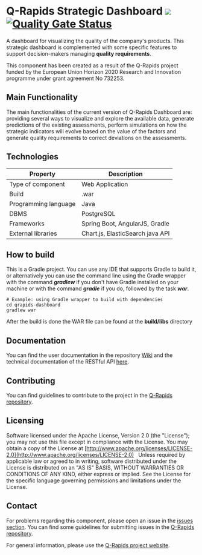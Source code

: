 # Q-Rapids Strategic Dashboard ![](https://img.shields.io/badge/License-Apache2.0-blue.svg) [![Quality Gate Status](https://sonarcloud.io/api/project_badges/measure?project=q-rapids_qrapids-dashboard&metric=alert_status)](https://sonarcloud.io/dashboard?id=q-rapids_qrapids-dashboard)
A dashboard for visualizing the quality of the company's products. This strategic dashboard is complemented with some specific features to support decision-makers managing **quality requirements**.

This component has been created as a result of the Q-Rapids project funded by the European Union Horizon 2020 Research and Innovation programme under grant agreement No 732253.

## Main Functionality
The main functionalities of the current version of Q-Rapids Dashboard are: providing several ways to visualize and explore the available data, generate predictions of the existing assessments, perform simulations on how the strategic indicators will evolve based on the value of the factors and generate quality requirements to correct deviations on the assessments.

## Technologies
|Property|Description|
| -------------------- | --------------------------------|
| Type of component    | Web Application                 |
| Build                | .war                            |
| Programming language | Java                            |
| DBMS                 | PostgreSQL                       |
| Frameworks           | Spring Boot, AngularJS, Gradle  |
| External libraries   | Chart.js, ElasticSearch java API|

## How to build
This is a Gradle project. You can use any IDE that supports Gradle to build it, or alternatively you can use the command line using the Gradle wrapper with the command *__gradlew__* if you don't have Gradle installed on your machine or with the command *__gradle__* if you do, followed by the task *__war__*.

```
# Example: using Gradle wrapper to build with dependencies
cd qrapids-dashboard
gradlew war
```
After the build is done the WAR file can be found at the __build/libs__ directory

## Documentation

You can find the user documentation in the repository [Wiki](https://github.com/q-rapids/qrapids-dashboard/wiki) and the technical documentation of the RESTful API [here](https://q-rapids.github.io/qrapids-dashboard).

## Contributing

You can find guidelines to contribute to the project in the [Q-Rapids repository](https://github.com/q-rapids/q-rapids/blob/master/CONTRIBUTING.md).

## Licensing

Software licensed under the Apache License, Version 2.0 (the "License"); you may not use this file except in compliance with the License. You may obtain a copy of the License at [http://www.apache.org/licenses/LICENSE-2.0](http://www.apache.org/licenses/LICENSE-2.0)
 
Unless required by applicable law or agreed to in writing, software distributed under the License is distributed on an "AS IS" BASIS,
WITHOUT WARRANTIES OR CONDITIONS OF ANY KIND, either express or implied. See the License for the specific language governing permissions and limitations under the License.

## Contact

For problems regarding this component, please open an issue in the [issues section](https://github.com/q-rapids/qrapids-dashboard/issues). You can find some guidelines for submitting issues in the [Q-Rapids repository](https://github.com/q-rapids/q-rapids/blob/master/CONTRIBUTING.md).

For general information, please use the [Q-Rapids project website](http://www.q-rapids.eu/contact).

